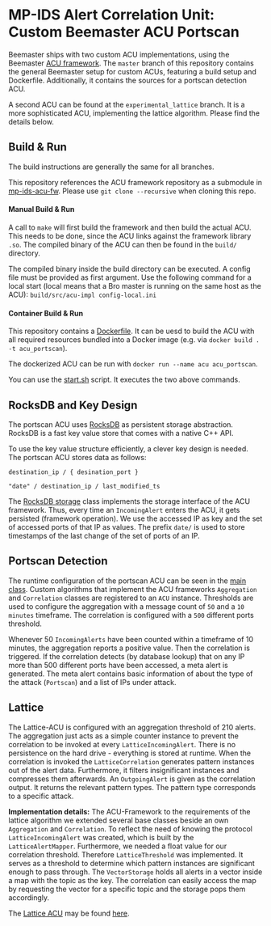 # MP-IDS Alert Correlation Unit: Custom Beemaster ACU Portscan

Beemaster ships with two custom ACU implementations, using the Beemaster [ACU framework](https://github.com/UHH-ISS/beemaster-acu-fw). The `master` branch of this repository contains the general Beemaster setup for custom ACUs, featuring a build setup and Dockerfile. Additionally, it contains the sources for a portscan detection ACU.

A second ACU can be found at the `experimental_lattice` branch. It is a more sophisticated ACU, implementing the lattice algorithm. Please find the details below.

## Build & Run

The build instructions are generally the same for all branches.

This repository references the ACU framework repository as a submodule in [mp-ids-acu-fw](https://github.com/UHH-ISS/beemaster-acu-fw). Please use `git clone --recursive` when cloning this repo.


#### Manual Build & Run

A call to `make` will first build the framework and then build the actual ACU. This needs to be done, since the ACU links against the framework library `.so`. The compiled binary of the ACU can then be found in the `build/` directory.

The compiled binary inside the build directory can be executed. A config file must be provided as first argument. Use the following command for a local start (local means that a Bro master is running on the same host as the ACU): `build/src/acu-impl config-local.ini`

#### Container Build & Run

This repository contains a [Dockerfile](Dockerfile). It can be uesd to build the ACU with all required resources bundled into a Docker image (e.g. via `docker build . -t acu_portscan`).

The dockerized ACU can be run with `docker run --name acu acu_portscan`.

You can use the [start.sh](start.sh) script. It executes the two above commands.


## RocksDB and Key Design

The portscan ACU uses [RocksDB](http://rocksdb.org) as persistent storage abstraction. RocksDB is a fast key value store that comes with a native C++ API.

To use the key value structure efficiently, a clever key design is needed. The portscan ACU stores data as follows:

`destination_ip / { desination_port }`

`"date" / destination_ip / last_modified_ts`

The [RocksDB storage](src/rocks_storage.h) class implements the storage interface of the ACU framework. Thus, every time an `IncomingAlert` enters the ACU, it gets persisted (framework operation). We use the accessed IP as key and the set of accessed ports of that IP as values. The prefix `date/` is used to store timestamps of the last change of the set of ports of an IP.

## Portscan Detection

The runtime configuration of the portscan ACU can be seen in the [main class](src/main.cc). Custom algorithms that implement the ACU frameworks `Aggregation` and `Correlation` classes are registered to an `ACU` instance. Thresholds are used to configure the aggregation with a message count of `50` and a `10 minutes` timeframe. The correlation is configured with a `500` different ports threshold.

Whenever 50 `IncomingAlerts` have been counted within a timeframe of 10 minutes, the aggregation reports a positive value. Then the correlation is triggered. If the correlation detects (by database lookup) that on any IP more than 500 different ports have been accessed, a meta alert is generated. The meta alert contains basic information of about the type of the attack (`Portscan`) and a list of IPs under attack.


## Lattice

The Lattice-ACU is configured with an aggregation threshold of 210 alerts. The aggregation just acts as a simple counter instance to prevent the correlation to be invoked at every `LatticeIncomingAlert`. There is no persistence on the hard drive - everything is stored at runtime. When the correlation is invoked the `LatticeCorrelation` generates pattern instances out of the alert data. Furthermore, it filters insignificant instances and compresses them afterwards. An `OutgoingAlert` is given as the correlation output. It returns the relevant pattern types. The pattern type corresponds to a specific attack.

**Implementation details:** The ACU-Framework to the requirements of the lattice algorithm we extended several base classes beside an own `Aggregation` and `Correlation`. To reflect the need of knowing the protocol `LatticeIncomingAlert` was created, which is built by the `LatticeAlertMapper`. Furthermore, we needed a float value for our correlation threshold. Therefore `LatticeThreshold` was implemented. It serves as a threshold to determine which pattern instances are significant enough to pass through. The `VectorStorage` holds all alerts in a vector inside a map with the topic as the key. The correlation can easily access the map by requesting the vector for a specific topic and the storage pops them accordingly.

The [Lattice ACU](https://github.com/UHH-ISS/beemaster-acu-lattice) may be found [here](https://github.com/UHH-ISS/beemaster-acu-lattice).